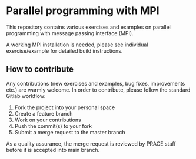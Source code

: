 # Parallel programming with MPI

This repository contains various exercises and examples on parallel programming with message passing interface (MPI).

A working MPI installation is needed, please see individual exercise/example for detailed build instructions.

## How to contribute

Any contributions (new exercises and examples, bug fixes, improvements etc.) are
warmly welcome. In order to contribute, please follow the standard
Gitlab workflow:

1. Fork the project into your personal space
2. Create a feature branch
3. Work on your contributions
4. Push the commit(s) to your fork
5. Submit a merge request to the master branch

As a quality assurance, the merge request is reviewed by PRACE staff before it is accepted into main branch.
